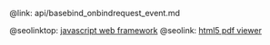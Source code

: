 @link: api/basebind_onbindrequest_event.md

@seolinktop: [javascript web framework](https://webix.com)
@seolink: [html5 pdf viewer](https://webix.com/widget/html5_pdf_viewer/)